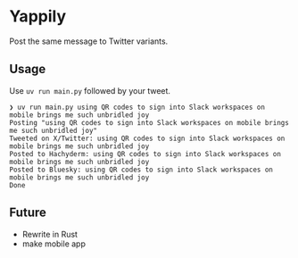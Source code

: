 # Yappily

Post the same message to Twitter variants.

## Usage

Use `uv run main.py` followed by your tweet.

```console
❯ uv run main.py using QR codes to sign into Slack workspaces on mobile brings me such unbridled joy
Posting "using QR codes to sign into Slack workspaces on mobile brings me such unbridled joy"
Tweeted on X/Twitter: using QR codes to sign into Slack workspaces on mobile brings me such unbridled joy
Posted to Hachyderm: using QR codes to sign into Slack workspaces on mobile brings me such unbridled joy
Posted to Bluesky: using QR codes to sign into Slack workspaces on mobile brings me such unbridled joy
Done
```

## Future

- Rewrite in Rust
- make mobile app
